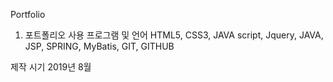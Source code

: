 Portfolio

1. 포트폴리오
사용 프로그램 및 언어
HTML5, CSS3, JAVA script, Jquery, JAVA, JSP, SPRING, MyBatis, GIT, GITHUB

제작 시기
2019년 8월
